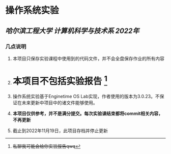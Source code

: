 # 操作系统实验

## *哈尔滨工程大学 计算机科学与技术系 2022年*

### 几点说明

1. 本项目只保存实验课程中使用到的代码文件，并不会全盘保存作业的所有内容
2. # 本项目不包括实验报告  [^1]

3. 操作系统实验基于Enginetime OS Lab实现，作者使用的版本为3.0.23。不保证在未来更新中项目中的诸文件能够使用。  
4. **本项目仅供参考，并不是满分提交。每次实验课结束都将commit相关内容，不再更新**   
5. 截止到2022年11月19日，此项目存档并停止更新  

[^1]:~~私聊我可能会给你实验报告qwq~~
